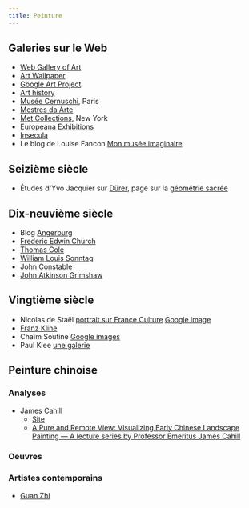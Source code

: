 ```yaml
---
title: Peinture
---
```


## Galeries sur le Web

- [Web Gallery of Art](http://www.wga.hu/)
- [Art Wallpaper](http://www.artwallpaper.org/)
- [Google Art Project](https://www.google.com/culturalinstitute/project/art-project)
- [Art history](http://www.arthistory.cc)
- [Musée Cernuschi](http://www.cernuschi.paris.fr/), Paris
- [Mestres da Arte](http://mestresdarte.blogspot.fr/)
- [Met Collections](http://www.metmuseum.org/collection/), New York
- [Europeana Exhibitions](http://exhibitions.europeana.eu/)
- [Insecula](http://www.insecula.com/)
- Le blog de Louise Fancon [Mon musée imaginaire](https://louisesanfacon.wordpress.com/)

## Seizième siècle

- Études d'Yvo Jacquier sur [Dürer](http://www.melencoliai.org/), page sur la [géométrie sacrée](http://www.jacquier.org/geometrie-sacree.html)

## Dix-neuvième siècle

- Blog [Angerburg](http://angerburg.blogspot.fr/)
- [Frederic Edwin Church](https://www.google.fr/search?q=Frederic+Edwin+Church&tbm=isch)
- [Thomas Cole](https://www.google.fr/search?q=Thomas+Cole&tbm=isch)
- [William Louis Sonntag](https://www.google.fr/search?q=William+Louis+Sonntag&tbm=isch)
- [John Constable](https://www.google.fr/search?q=John+Constable&tbm=isch)
- [John Atkinson Grimshaw](https://www.google.fr/search?q=John+Atkinson+Grimshaw&source=lnms&tbm=isch&sa=X&ei=py5uVbXQC8PZU4j8gtgD&ved=0CAcQ_AUoAQ&biw=1920&bih=1030)

## Vingtième siècle

- Nicolas de Staël
  [portrait sur France Culture](http://www.franceculture.fr/player/reecouter?play=4909850)
  [Google image](https://www.google.fr/search?q=Nicolas+de+Sta%C3%ABl&client=firefox-a&hs=jqS&rls=org.mozilla:fr:official&channel=fflb&biw=974&bih=1282&source=lnms&tbm=isch&sa=X&ei=xhZvVLGGD4LwaPypgIAO&ved=0CAYQ_AUoAQ#q=Nicolas+de+Sta%C3%ABl&rls=org.mozilla:fr:official&channel=fflb&tbm=isch&tbs=isz:l)
- [Franz Kline](https://www.google.fr/search?q=Franz+ColKline&tbm=isch)
- Chaïm Soutine
  [Google images](https://www.google.fr/search?q=soutine&tbm=isch)
- Paul Klee
  [une galerie](http://galleryhip.com/paul-klee-fish-magic.html)

## Peinture chinoise

### Analyses

- James Cahill
	- [Site](http://jamescahill.info/)
	- [A Pure and Remote View: Visualizing Early Chinese Landscape Painting — A lecture series by Professor Emeritus James Cahill](http://jamescahill.info/a-pure-and-remote-view)

### Oeuvres

### Artistes contemporains

- [Guan Zhi](http://www.inkgz.com/)